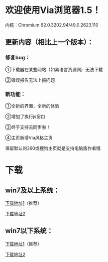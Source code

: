 # 欢迎使用Via浏览器1.5！

内核：Chromium 62.0.3202.94/49.0.2623.110

## 更新内容（相比上一个版本）：

### 修复bug：

①下载器在某些网站（如易语言资源网）无法下载

②错误报告无法上报问题


### 新功能：

①全新的界面，全新的体验

②增加了执行js窗口

③终于支持云同步啦！

④主页新增Via风格主页

保留默认的360或搜狗主页就是支持电脑版作者哦

# 下载

## win7及以上系统：

[下载地址1](https://u11269684.pipipan.com/fs/11269684-238791816)（推荐）

[下载地址2](https://pan.baidu.com/s/1eUargdW)

## win7以下系统：

[下载地址1](https://u11269684.pipipan.com/fs/11269684-238791948)（推荐）

[下载地址2](https://pan.baidu.com/s/1brlm8Jt)
